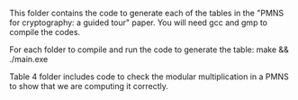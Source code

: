 This folder contains the code to generate each of the tables in the "PMNS for cryptography: a guided tour" paper. You will need gcc and gmp to compile the codes.

For each folder to compile and run the code to generate the table:
make && ./main.exe

Table 4 folder includes code to check the modular multiplication in a PMNS to show that we are computing it correctly.
